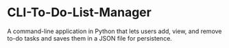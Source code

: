 # CLI-To-Do-List-Manager
A command-line application in Python that lets users add, view, and remove to-do tasks and saves them in a JSON file for persistence.
